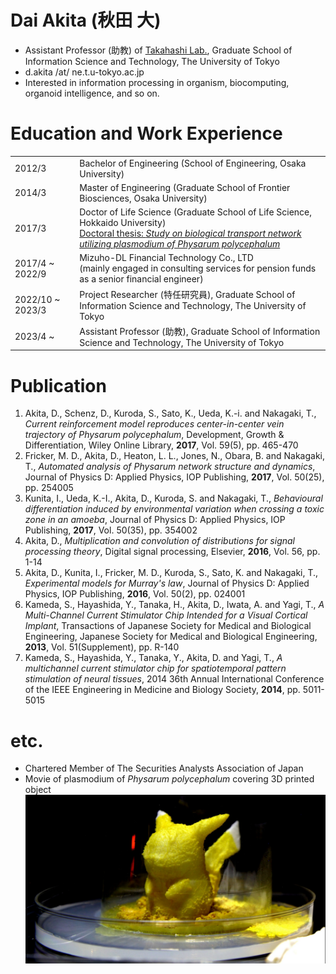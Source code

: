 # Dai Akita (秋田 大)

- Assistant Professor (助教) of [Takahashi Lab.](http://www.ne.t.u-tokyo.ac.jp/index.html), Graduate School of Information Science and Technology, The University of Tokyo
- d.akita /at/ ne.t.u-tokyo.ac.jp
- Interested in information processing in organism, biocomputing, organoid intelligence, and so on.


# Education and Work Experience

|                  |                                                                                                                                     | 
| ---------------- | ----------------------------------------------------------------------------------------------------------------------------------- | 
| 2012/3           | Bachelor of Engineering (School of Engineering, Osaka University)                                                                   | 
| 2014/3           | Master of Engineering (Graduate School of Frontier Biosciences, Osaka University)                                                   | 
| 2017/3           | Doctor of Life Science (Graduate School of Life Science, Hokkaido University)<br>[Doctoral thesis: _Study on biological transport network utilizing plasmodium of Physarum polycephalum_](https://eprints.lib.hokudai.ac.jp/dspace/handle/2115/65418)                                                       | 
| 2017/4 ~ 2022/9  | Mizuho-DL Financial Technology Co., LTD<br>(mainly engaged in consulting services for pension funds as a senior financial engineer) | 
| 2022/10 ~ 2023/3 | Project Researcher (特任研究員), Graduate School of Information Science and Technology, The University of Tokyo                                  | 
| 2023/4 ~         | Assistant Professor (助教), Graduate School of Information Science and Technology, The University of Tokyo                                  | 


# Publication

1. Akita, D., Schenz, D., Kuroda, S., Sato, K., Ueda, K.-i. and Nakagaki, T., _Current reinforcement model reproduces center-in-center vein trajectory of Physarum polycephalum_, Development, Growth & Differentiation, Wiley Online Library, **2017**, Vol. 59(5), pp. 465-470
1. Fricker, M. D., Akita, D., Heaton, L. L., Jones, N., Obara, B. and Nakagaki, T.,  _Automated analysis of Physarum network structure and dynamics_, Journal of Physics D: Applied Physics, IOP Publishing, **2017**, Vol. 50(25), pp. 254005
1. Kunita, I., Ueda, K.-I., Akita, D., Kuroda, S. and Nakagaki, T.,  _Behavioural differentiation induced by environmental variation when crossing a toxic zone in an amoeba_, Journal of Physics D: Applied Physics, IOP Publishing, **2017**, Vol. 50(35), pp. 354002
1. Akita, D.,  _Multiplication and convolution of distributions for signal processing theory_, Digital signal processing, Elsevier, **2016**, Vol. 56, pp. 1-14
1. Akita, D., Kunita, I., Fricker, M. D., Kuroda, S., Sato, K. and Nakagaki, T.,  _Experimental models for Murray's law_, Journal of Physics D: Applied Physics, IOP Publishing, **2016**, Vol. 50(2), pp. 024001
1. Kameda, S., Hayashida, Y., Tanaka, H., Akita, D., Iwata, A. and Yagi, T.,  _A Multi-Channel Current Stimulator Chip Intended for a Visual Cortical Implant_, Transactions of Japanese Society for Medical and Biological Engineering, Japanese Society for Medical and Biological Engineering, **2013**, Vol. 51(Supplement), pp. R-140
1. Kameda, S., Hayashida, Y., Tanaka, Y., Akita, D. and Yagi, T.,  _A multichannel current stimulator chip for spatiotemporal pattern stimulation of neural tissues_, 2014 36th Annual International Conference of the IEEE Engineering in Medicine and Biology Society, **2014**, pp. 5011-5015


# etc.

- Chartered Member of The Securities Analysts Association of Japan
- Movie of plasmodium of _Physarum polycephalum_ covering 3D printed object<br>[![pika_thumbnail](pika_thumbnail.png)](pikam.mp4)
